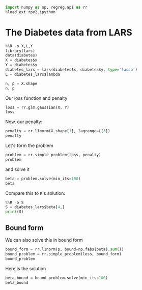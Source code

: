```python
import numpy as np, regreg.api as rr
%load_ext rpy2.ipython
```

# The Diabetes data from LARS

```python
%%R -o X,L,Y
library(lars)
data(diabetes)
X = diabetes$x
Y = diabetes$y
diabetes_lars = lars(diabetes$x, diabetes$y, type='lasso')
L = diabetes_lars$lambda
```

```python
n, p = X.shape
n, p
```

Our loss function and penalty

```python
loss = rr.glm.gaussian(X, Y)
loss
```

Now, our penalty:
```python
penalty = rr.l1norm(X.shape[1], lagrange=L[3])
penalty
```

Let's form the problem
```python
problem = rr.simple_problem(loss, penalty)
problem
```
and solve it

```python
beta = problem.solve(min_its=100)
beta
```

Compare this to `R`'s solution:

```python
%%R -o S
S = diabetes_lars$beta[4,]
print(S)
```

## Bound form


We can also solve this in bound form

```python
bound_form = rr.l1norm(p, bound=np.fabs(beta).sum())
bound_problem = rr.simple_problem(loss, bound_form)
bound_problem
```

Here is the solution

```python
beta_bound = bound_problem.solve(min_its=100)
beta_bound
```

